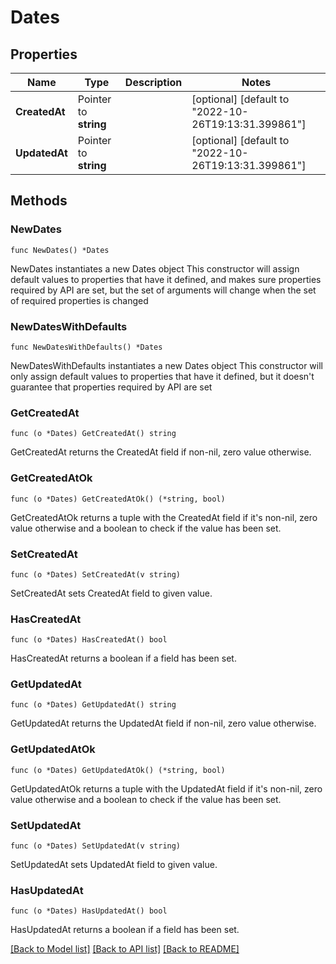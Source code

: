 # Dates

## Properties

Name | Type | Description | Notes
------------ | ------------- | ------------- | -------------
**CreatedAt** | Pointer to **string** |  | [optional] [default to "2022-10-26T19:13:31.399861"]
**UpdatedAt** | Pointer to **string** |  | [optional] [default to "2022-10-26T19:13:31.399861"]

## Methods

### NewDates

`func NewDates() *Dates`

NewDates instantiates a new Dates object
This constructor will assign default values to properties that have it defined,
and makes sure properties required by API are set, but the set of arguments
will change when the set of required properties is changed

### NewDatesWithDefaults

`func NewDatesWithDefaults() *Dates`

NewDatesWithDefaults instantiates a new Dates object
This constructor will only assign default values to properties that have it defined,
but it doesn't guarantee that properties required by API are set

### GetCreatedAt

`func (o *Dates) GetCreatedAt() string`

GetCreatedAt returns the CreatedAt field if non-nil, zero value otherwise.

### GetCreatedAtOk

`func (o *Dates) GetCreatedAtOk() (*string, bool)`

GetCreatedAtOk returns a tuple with the CreatedAt field if it's non-nil, zero value otherwise
and a boolean to check if the value has been set.

### SetCreatedAt

`func (o *Dates) SetCreatedAt(v string)`

SetCreatedAt sets CreatedAt field to given value.

### HasCreatedAt

`func (o *Dates) HasCreatedAt() bool`

HasCreatedAt returns a boolean if a field has been set.

### GetUpdatedAt

`func (o *Dates) GetUpdatedAt() string`

GetUpdatedAt returns the UpdatedAt field if non-nil, zero value otherwise.

### GetUpdatedAtOk

`func (o *Dates) GetUpdatedAtOk() (*string, bool)`

GetUpdatedAtOk returns a tuple with the UpdatedAt field if it's non-nil, zero value otherwise
and a boolean to check if the value has been set.

### SetUpdatedAt

`func (o *Dates) SetUpdatedAt(v string)`

SetUpdatedAt sets UpdatedAt field to given value.

### HasUpdatedAt

`func (o *Dates) HasUpdatedAt() bool`

HasUpdatedAt returns a boolean if a field has been set.


[[Back to Model list]](../README.md#documentation-for-models) [[Back to API list]](../README.md#documentation-for-api-endpoints) [[Back to README]](../README.md)


